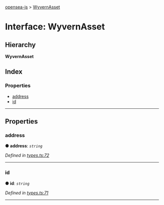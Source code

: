 [opensea-js](../README.md) > [WyvernAsset](../interfaces/wyvernasset.md)

# Interface: WyvernAsset

## Hierarchy

**WyvernAsset**

## Index

### Properties

* [address](wyvernasset.md#address)
* [id](wyvernasset.md#id)

---

## Properties

<a id="address"></a>

###  address

**● address**: *`string`*

*Defined in [types.ts:72](https://github.com/ProjectOpenSea/opensea-js/blob/4352cbd/src/types.ts#L72)*

___
<a id="id"></a>

###  id

**● id**: *`string`*

*Defined in [types.ts:71](https://github.com/ProjectOpenSea/opensea-js/blob/4352cbd/src/types.ts#L71)*

___

